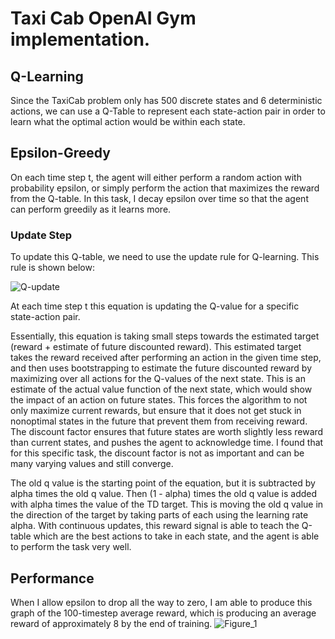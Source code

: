 # Taxi Cab OpenAI Gym implementation.

## Q-Learning
Since the TaxiCab problem only has 500 discrete states and 6 deterministic actions, we can use a Q-Table to represent each state-action pair in order to learn what the optimal action would be within each state.

## Epsilon-Greedy
On each time step t, the agent will either perform a random action with probability epsilon, or simply perform the action that maximizes the reward from the Q-table.
In this task, I decay epsilon over time so that the agent can perform greedily as it learns more.

### Update Step
To update this Q-table, we need to use the update rule for Q-learning. This rule is shown below:

![Q-update](https://user-images.githubusercontent.com/54828661/104230085-15b58580-541b-11eb-9700-8f2e7a81dc27.jpg)

At each time step t this equation is updating the Q-value for a specific state-action pair.

Essentially, this equation is taking small steps towards the estimated target (reward + estimate of future discounted reward). This estimated target takes the reward received after performing an action in the given time step, and then uses bootstrapping to estimate the future discounted reward by maximizing over all actions for the Q-values of the next state. This is an estimate of the actual value function of the next state, which would show the impact of an action on future states. This forces the algorithm to not only maximize current rewards, but ensure that it does not get stuck in nonoptimal states in the future that prevent them from receiving reward. The discount factor ensures that future states are worth slightly less reward than current states, and pushes the agent to acknowledge time. I found that for this specific task, the discount factor is not as important and can be many varying values and still converge.

The old q value is the starting point of the equation, but it is subtracted by alpha times the old q value. Then (1 - alpha) times the old q value is added with alpha times the value of the TD target. This is moving the old q value in the direction of the target by taking parts of each using the learning rate alpha. With continuous updates, this reward signal is able to teach the Q-table which are the best actions to take in each state, and the agent is able to perform the task very well.

## Performance
When I allow epsilon to drop all the way to zero, I am able to produce this graph of the 100-timestep average reward, which is producing an average reward of approximately 8 by the end of training.
![Figure_1](https://user-images.githubusercontent.com/54828661/104234068-de49d780-5420-11eb-9b05-43c4cc3c6f5c.png)
